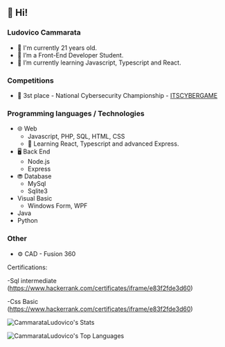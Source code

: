 ## 👋 Hi!

### Ludovico Cammarata

- 🔞 I'm currently 21 years old.
- 👀 I’m a Front-End Developer Student.
- 🌱 I’m currently learning Javascript, Typescript and React.

### Competitions
- 🥉 3st place - National Cybersecurity Championship - [ITSCYBERGAME](https://www.itsaltoadriatico.it/grande-successo-per-lits-academy-alto-adriatico-agli-its-cyber-game-di-verona-2025/)

### Programming languages / Technologies

- 🌐 Web
  - Javascript, PHP, SQL, HTML, CSS
  - 📖 Learning React, Typescript and advanced Express.
- 🖥 Back End
  - Node.js
  - Express
- ⛃ Database
  - MySql
  - Sqlite3
- Visual Basic
  - Windows Form, WPF
- Java
- Python


### Other
- ⚙ CAD - Fusion 360

Certifications:

-Sql intermediate (https://www.hackerrank.com/certificates/iframe/e83f2fde3d60)

-Css Basic (https://www.hackerrank.com/certificates/iframe/e83f2fde3d60)




![CammarataLudovico's Stats](https://github-readme-stats.vercel.app/api?username=CammarataLudovico&theme=vue-dark&show_icons=true&hide_border=true&count_private=true)

![CammarataLudovico's Top Languages](https://github-readme-stats.vercel.app/api/top-langs/?username=CammarataLudovico&theme=vue-dark&show_icons=true&hide_border=true&layout=compact)


<!---
frosty04/frosty04 is a ✨ special ✨ repository because its `README.md` (this file) appears on your GitHub profile.
You can click the Preview link to take a look at your changes.
--->
